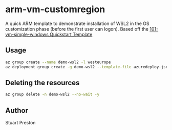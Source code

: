 # arm-vm-customregion

A quick ARM template to demonstrate installation of WSL2 in the OS customization phase (before the first user can logon). Based off the [101-vm-simple-windows Quickstart Template](https://github.com/Azure/azure-quickstart-templates/tree/master/101-vm-simple-windows)

## Usage

```sh
az group create --name demo-wsl2 -l westeurope
az deployment group create -g demo-wsl2 --template-file azuredeploy.json --parameters azuredeploy.parameters.json --parameters adminUsername=azureuser --parameters adminPassword=YOURADMINPASSWORD --parameters dnsLabelPrefix=sp2020112400
```

## Deleting the resources

```sh
az group delete -n demo-wsl2 --no-wait -y
```

## Author

Stuart Preston